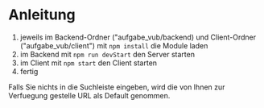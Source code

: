  
 # Anleitung 

1. jeweils im Backend-Ordner ("aufgabe_vub/backend) und Client-Ordner ("aufgabe_vub/client") mit ```npm install``` die Module laden
2. im Backend mit ```npm run devStart``` den Server starten
3. im Client mit ```npm start``` den Client starten
4. fertig

Falls Sie nichts in die Suchleiste eingeben, wird die von Ihnen zur Verfuegung gestelle URL als Default genommen.


